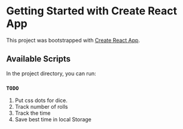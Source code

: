 # Getting Started with Create React App

This project was bootstrapped with [Create React App](https://github.com/facebook/create-react-app).

## Available Scripts

In the project directory, you can run:

### `TODO`
1. Put css dots for dice.
2. Track number of rolls
3. Track the time
4. Save best time in local Storage

